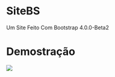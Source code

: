 # SiteBS
Um Site Feito Com Bootstrap 4.0.0-Beta2
# Demostração
<img src="https://i.imgur.com/AvbWEwU.jpg" />
